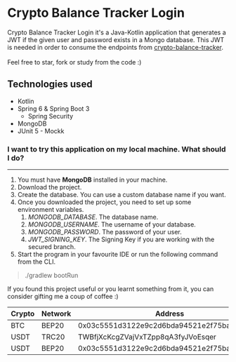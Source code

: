 # Crypto Balance Tracker Login

Crypto Balance Tracker Login it's a Java-Kotlin application that generates a JWT if the given user and password exists 
in a Mongo database. This JWT is needed in order to consume the endpoints from [crypto-balance-tracker](https://gitlab.com/lucas.distasi/crypto-balance-tracker).
<br>
<br>
Feel free to star, fork or study from the code :)

## Technologies used
- Kotlin
- Spring 6 & Spring Boot 3
    - Spring Security
- MongoDB
- JUnit 5 - Mockk

### I want to try this application on my local machine. What should I do?

---

1. You must have **MongoDB** installed in your machine.
2. Download the project.
3. Create the database. You can use a custom database name if you want.
4. Once you downloaded the project, you need to set up some environment variables.
    1. _MONGODB_DATABASE_. The database name.
    2. _MONGODB_USERNAME_. The username of your database.
    3. _MONGODB_PASSWORD_. The password of your user.
    4. _JWT_SIGNING_KEY_. The Signing Key if you are working with the secured branch.
5. Start the program in your favourite IDE or run the following command from the CLI.

>./gradlew bootRun


If you found this project useful or you learnt something from it, you can consider gifting me a coup of coffee :)

| Crypto | Network | Address                                    | QR      |
|--------|---------|--------------------------------------------|---------|
| BTC    | BEP20   | 0x03c5551d3122e9c2d6bda94521e2f75bab74de21 | [BEP20] |
| USDT   | TRC20   | TWBfjXcKcgZVajVxTZpp8qA3fyJVoEsqer         | [TRC20] |
| USDT   | BEP20   | 0x03c5551d3122e9c2d6bda94521e2f75bab74de21 | [BEP20] |

[BEP20]: https://i.imgur.com/ADeTSXC.png "BEP20"
[TRC20]: https://i.imgur.com/PbgZwew.png "TRC20"

